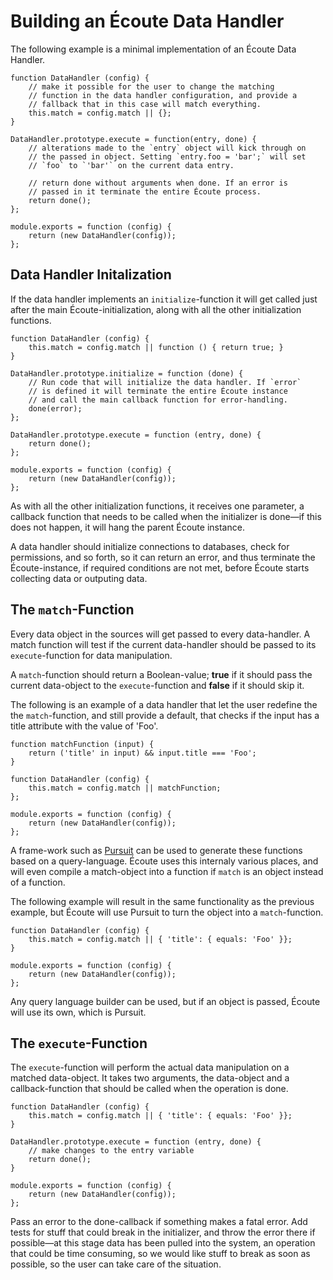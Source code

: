 # Building an Écoute Data Handler
The following example is a minimal implementation of an Écoute Data Handler.

    function DataHandler (config) {
        // make it possible for the user to change the matching
        // function in the data handler configuration, and provide a
        // fallback that in this case will match everything.
        this.match = config.match || {};
    }

    DataHandler.prototype.execute = function(entry, done) {
        // alterations made to the `entry` object will kick through on
        // the passed in object. Setting `entry.foo = 'bar';` will set
        // `foo` to `'bar'` on the current data entry.

        // return done without arguments when done. If an error is
        // passed in it terminate the entire Écoute process.
        return done();
    };

    module.exports = function (config) {
        return (new DataHandler(config));
    };


## Data Handler Initalization
If the data handler implements an `initialize`-function it will get called just after the main Écoute-initialization, along with all the other initialization functions.

    function DataHandler (config) {
        this.match = config.match || function () { return true; }
    }

    DataHandler.prototype.initialize = function (done) {
        // Run code that will initialize the data handler. If `error`
        // is defined it will terminate the entire Écoute instance
        // and call the main callback function for error-handling.
        done(error);
    };

    DataHandler.prototype.execute = function (entry, done) {
        return done();
    };

    module.exports = function (config) {
        return (new DataHandler(config));
    };

As with all the other initialization functions, it receives one parameter, a callback function that needs to be called when the initializer is done—if this does not happen, it will hang the parent Écoute instance.

A data handler should initialize connections to databases, check for permissions, and so forth, so it can return an error, and thus terminate the Écoute-instance, if required conditions are not met, before Écoute starts collecting data or outputing data.


## The `match`-Function
Every data object in the sources will get passed to every data-handler. A match function will test if the current data-handler should be passed to its `execute`-function for data manipulation.

A `match`-function should return a Boolean-value; **true** if it should pass the current data-object to the `execute`-function and **false** if it should skip it.

The following is an example of a data handler that let the user redefine the the `match`-function, and still provide a default, that checks if the input has a title attribute with the value of 'Foo'.

    function matchFunction (input) {
        return ('title' in input) && input.title === 'Foo';
    }

    function DataHandler (config) {
        this.match = config.match || matchFunction;
    };

    module.exports = function (config) {
        return (new DataHandler(config));
    };

A frame-work such as [Pursuit](https://github.com/gausby/pursuit/) can be used to generate these functions based on a query-language. Écoute uses this internaly various places, and will even compile a match-object into a function if `match` is an object instead of a function.

The following example will result in the same functionality as the previous example, but Écoute will use Pursuit to turn the object into a `match`-function.

    function DataHandler (config) {
        this.match = config.match || { 'title': { equals: 'Foo' }};
    }

    module.exports = function (config) {
        return (new DataHandler(config));
    };

Any query language builder can be used, but if an object is passed, Écoute will use its own, which is Pursuit.


## The `execute`-Function
The `execute`-function will perform the actual data manipulation on a matched data-object. It takes two arguments, the data-object and a callback-function that should be called when the operation is done.

    function DataHandler (config) {
        this.match = config.match || { 'title': { equals: 'Foo' }};
    }

    DataHandler.prototype.execute = function (entry, done) {
        // make changes to the entry variable
        return done();
    }

    module.exports = function (config) {
        return (new DataHandler(config));
    };

Pass an error to the done-callback if something makes a fatal error. Add tests for stuff that could break in the initializer, and throw the error there if possible—at this stage data has been pulled into the system, an operation that could be time consuming, so we would like stuff to break as soon as possible, so the user can take care of the situation.
